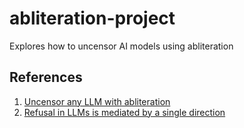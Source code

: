 # abliteration-project
Explores how to uncensor AI models using abliteration

## References

1. [Uncensor any LLM with abliteration](https://huggingface.co/blog/mlabonne/abliteration)
2. [Refusal in LLMs is mediated by a single direction](https://www.lesswrong.com/posts/jGuXSZgv6qfdhMCuJ/refusal-in-llms-is-mediated-by-a-single-direction)
